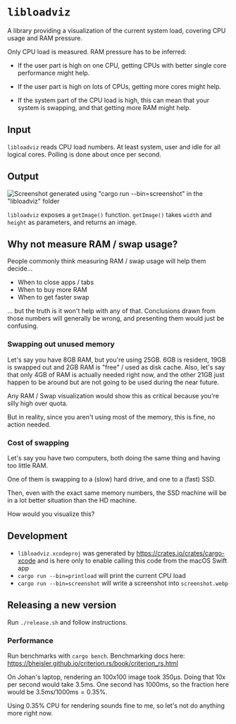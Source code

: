 # `libloadviz`

A library providing a visualization of the current system load, covering CPU
usage and RAM pressure.

Only CPU load is measured. RAM pressure has to be inferred:

- If the user part is high on one CPU, getting CPUs with better single core
  performance might help.

- If the user part is high on lots of CPUs, getting more cores might help.

- If the system part of the CPU load is high, this can mean that your system is
  swapping, and that getting more RAM might help.

## Input

`libloadviz` reads CPU load numbers. At least system, user and idle for all
logical cores. Polling is done about once per second.

## Output

![Screenshot generated using "cargo run --bin=screenshot" in the "libloadviz"
folder](screenshot.webp)

`libloadviz` exposes a `getImage()` function. `getImage()` takes `width` and
`height` as parameters, and returns an image.

## Why not measure RAM / swap usage?

People commonly think measuring RAM / swap usage will help them decide...

- When to close apps / tabs
- When to buy more RAM
- When to get faster swap

... but the truth is it won't help with any of that. Conclusions drawn from
those numbers will generally be wrong, and presenting them would just be
confusing.

### Swapping out unused memory

Let's say you have 8GB RAM, but you're using 25GB. 6GB is resident, 19GB is
swapped out and 2GB RAM is "free" / used as disk cache. Also, let's say that
only 4GB of RAM is actually needed right now, and the other 21GB just happen to
be around but are not going to be used during the near future.

Any RAM / Swap visualization would show this as critical because you're silly
high over quota.

But in reality, since you aren't using most of the memory, this is fine, no
action needed.

### Cost of swapping

Let's say you have two computers, both doing the same thing and having too little RAM.

One of them is swapping to a (slow) hard drive, and one to a (fast) SSD.

Then, even with the exact same memory numbers, the SSD machine will be in a lot
better situation than the HD machine.

How would you visualize this?

## Development

- `libloadviz.xcodeproj` was generated by <https://crates.io/crates/cargo-xcode>
  and is here only to enable calling this code from the macOS Swift app
- `cargo run --bin=printload` will print the current CPU load
- `cargo run --bin=screenshot` will write a screenshot into `screenshot.webp`

## Releasing a new version

Run `./release.sh` and follow instructions.

### Performance

Run benchmarks with `cargo bench`. Benchmarking docs here:
<https://bheisler.github.io/criterion.rs/book/criterion_rs.html>

On Johan's laptop, rendering an 100x100 image took 350µs. Doing that 10x per
second would take 3.5ms. One second has 1000ms, so the fraction here would be
$3.5\mathrm{ms} / 1000\mathrm{ms} = 0.35\%$.

Using 0.35% CPU for rendering sounds fine to me, so let's not do anything more
right now.
